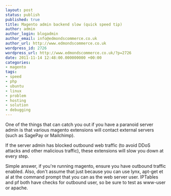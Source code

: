 ```yaml
---
layout: post
status: publish
published: true
title: Magento admin backend slow (quick speed tip)
author: admin
author_login: blogadmin
author_email: info@edmondscommerce.co.uk
author_url: http://www.edmondscommerce.co.uk
wordpress_id: 2726
wordpress_url: http://www.edmondscommerce.co.uk/?p=2726
date: 2011-11-14 12:48:00.000000000 +00:00
categories:
- magento
tags:
- speed
- php
- ubuntu
- linux
- problem
- hosting
- solution
- debugging
---
```

One of the things that can catch you out if you have a paranoid server admin is that various magento extensions will contact external servers (such as SagePay or Mailchimp).

If the server admin has blocked outbound web traffic (to avoid DDoS attacks and other malicious traffic), these extensions will slow you down at every step.

Simple answer, if you're running magento, ensure you have outbound traffic enabled.  Also, don't assume that just because you can use lynx, apt-get et al at the command prompt that you can as the web server user.  IPTables and pf both have checks for outbound user, so be sure to test as www-user or apache.
